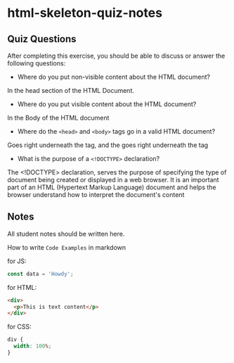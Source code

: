 # html-skeleton-quiz-notes

## Quiz Questions

After completing this exercise, you should be able to discuss or answer the following questions:

- Where do you put non-visible content about the HTML document?

In the head section of the HTML Document.

- Where do you put visible content about the HTML document?

In the Body of the HTML document

- Where do the `<head>` and `<body>` tags go in a valid HTML document?

<head> Goes right underneath the </html> tag, and the <body> goes right underneath the </head> tag

- What is the purpose of a `<!DOCTYPE>` declaration?

The <!DOCTYPE> declaration, serves the purpose of specifying the type of document being created or displayed in a web browser. It is an important part of an HTML (Hypertext Markup Language) document and helps the browser understand how to interpret the document's content

## Notes

All student notes should be written here.

How to write `Code Examples` in markdown

for JS:

```javascript
const data = 'Howdy';
```

for HTML:

```html
<div>
  <p>This is text content</p>
</div>
```

for CSS:

```css
div {
  width: 100%;
}
```
